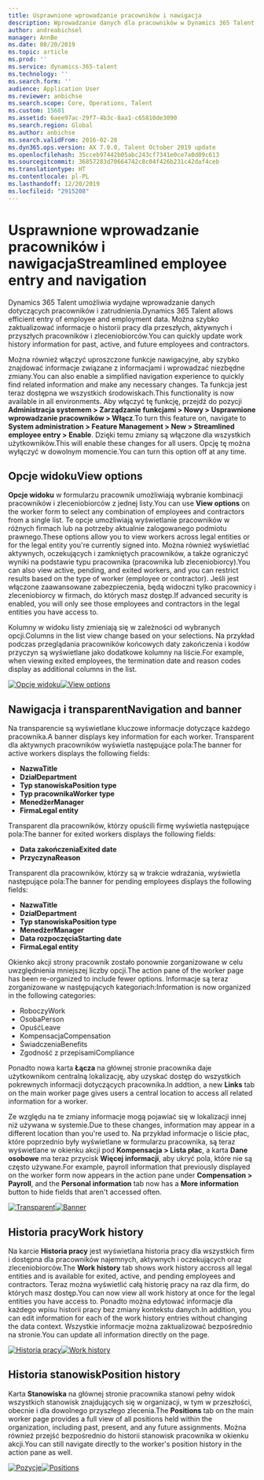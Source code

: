 ```yaml
---
title: Usprawnione wprowadzanie pracowników i nawigacja
description: Wprowadzanie danych dla pracowników w Dynamics 365 Talent zostało udoskonalone, aby umożliwić szybkie wprowadzanie dla wszystkich pracowników, przeszłych, aktywnych lub przyszłych. Uproszczony/skonsolidowany model nawigacji został zaktualizowany w celu szybkiego znajdowania informacji i wyświetlania i wprowadzania niezbędnych aktualizacji.
author: andreabichsel
manager: AnnBe
ms.date: 08/20/2019
ms.topic: article
ms.prod: ''
ms.service: dynamics-365-talent
ms.technology: ''
ms.search.form: ''
audience: Application User
ms.reviewer: anbichse
ms.search.scope: Core, Operations, Talent
ms.custom: 15681
ms.assetid: 6aee97ac-29f7-4b3c-8aa1-c65810de3090
ms.search.region: Global
ms.author: anbichse
ms.search.validFrom: 2016-02-28
ms.dyn365.ops.version: AX 7.0.0, Talent October 2019 update
ms.openlocfilehash: 35cceb97442b05abc243cf7341e0ce7a0d09c613
ms.sourcegitcommit: 36857283d70664742c8c04f426b231c42daf4ceb
ms.translationtype: HT
ms.contentlocale: pl-PL
ms.lasthandoff: 12/20/2019
ms.locfileid: "2915208"
---
```

# <a name="streamlined-employee-entry-and-navigation"></a><span data-ttu-id="63ddf-104">Usprawnione wprowadzanie pracowników i nawigacja</span><span class="sxs-lookup"><span data-stu-id="63ddf-104">Streamlined employee entry and navigation</span></span>

<span data-ttu-id="63ddf-105">Dynamics 365 Talent umożliwia wydajne wprowadzanie danych dotyczących pracowników i zatrudnienia.</span><span class="sxs-lookup"><span data-stu-id="63ddf-105">Dynamics 365 Talent allows efficient entry of employee and employment data.</span></span> <span data-ttu-id="63ddf-106">Można szybko zaktualizować informacje o historii pracy dla przeszłych, aktywnych i przyszłych pracowników i zleceniobiorców.</span><span class="sxs-lookup"><span data-stu-id="63ddf-106">You can quickly update work history information for past, active, and future employees and contractors.</span></span>

<span data-ttu-id="63ddf-107">Można również włączyć uproszczone funkcje nawigacyjne, aby szybko znajdować informacje związane z informacjami i wprowadzać niezbędne zmiany.</span><span class="sxs-lookup"><span data-stu-id="63ddf-107">You can also enable a simplified navigation experience to quickly find related information and make any necessary changes.</span></span> <span data-ttu-id="63ddf-108">Ta funkcja jest teraz dostępna we wszystkich środowiskach.</span><span class="sxs-lookup"><span data-stu-id="63ddf-108">This functionality is now available in all environments.</span></span> <span data-ttu-id="63ddf-109">Aby włączyć tę funkcję, przejdź do pozycji **Administracja systemem > Zarządzanie funkcjami > Nowy > Usprawnione wprowadzanie pracowników > Włącz**.</span><span class="sxs-lookup"><span data-stu-id="63ddf-109">To turn this feature on, navigate to **System administration > Feature Management > New > Streamlined employee entry > Enable**.</span></span> <span data-ttu-id="63ddf-110">Dzięki temu zmiany są włączone dla wszystkich użytkowników.</span><span class="sxs-lookup"><span data-stu-id="63ddf-110">This will enable these changes for all users.</span></span> <span data-ttu-id="63ddf-111">Opcję tę można wyłączyć w dowolnym momencie.</span><span class="sxs-lookup"><span data-stu-id="63ddf-111">You can turn this option off at any time.</span></span>

## <a name="view-options"></a><span data-ttu-id="63ddf-112">Opcje widoku</span><span class="sxs-lookup"><span data-stu-id="63ddf-112">View options</span></span>

<span data-ttu-id="63ddf-113">**Opcje widoku** w formularzu pracownik umożliwiają wybranie kombinacji pracowników i zleceniobiorców z jednej listy.</span><span class="sxs-lookup"><span data-stu-id="63ddf-113">You can use **View options** on the worker form to select any combination of employees and contractors from a single list.</span></span> <span data-ttu-id="63ddf-114">Te opcje umożliwiają wyświetlanie pracowników w różnych firmach lub na potrzeby aktualnie zalogowanego podmiotu prawnego.</span><span class="sxs-lookup"><span data-stu-id="63ddf-114">These options allow you to view workers across legal entities or for the legal entity you're currently signed into.</span></span> <span data-ttu-id="63ddf-115">Można również wyświetlać aktywnych, oczekujących i zamkniętych pracowników, a także ograniczyć wyniki na podstawie typu pracownika (pracownika lub zleceniobiorcy).</span><span class="sxs-lookup"><span data-stu-id="63ddf-115">You can also view active, pending, and exited workers, and you can restrict results based on the type of worker (employee or contractor).</span></span> <span data-ttu-id="63ddf-116">Jeśli jest włączone zaawansowane zabezpieczenia, będą widoczni tylko pracownicy i zleceniobiorcy w firmach, do których masz dostęp.</span><span class="sxs-lookup"><span data-stu-id="63ddf-116">If advanced security is enabled, you will only see those employees and contractors in the legal entities you have access to.</span></span>

<span data-ttu-id="63ddf-117">Kolumny w widoku listy zmieniają się w zależności od wybranych opcji.</span><span class="sxs-lookup"><span data-stu-id="63ddf-117">Columns in the list view change based on your selections.</span></span> <span data-ttu-id="63ddf-118">Na przykład podczas przeglądania pracowników końcowych daty zakończenia i kodów przyczyn są wyświetlane jako dodatkowe kolumny na liście.</span><span class="sxs-lookup"><span data-stu-id="63ddf-118">For example, when viewing exited employees, the termination date and reason codes display as additional columns in the list.</span></span> 

<span data-ttu-id="63ddf-119">[![Opcje widoku](./media/Worker-view-option.png)](./media/worker-view-option.png)</span><span class="sxs-lookup"><span data-stu-id="63ddf-119">[![View options](./media/Worker-view-option.png)](./media/worker-view-option.png)</span></span>

## <a name="navigation-and-banner"></a><span data-ttu-id="63ddf-120">Nawigacja i transparent</span><span class="sxs-lookup"><span data-stu-id="63ddf-120">Navigation and banner</span></span>

<span data-ttu-id="63ddf-121">Na transparencie są wyświetlane kluczowe informacje dotyczące każdego pracownika.</span><span class="sxs-lookup"><span data-stu-id="63ddf-121">A banner displays key information for each worker.</span></span> <span data-ttu-id="63ddf-122">Transparent dla aktywnych pracowników wyświetla następujące pola:</span><span class="sxs-lookup"><span data-stu-id="63ddf-122">The banner for active workers displays the following fields:</span></span>

- <span data-ttu-id="63ddf-123">**Nazwa**</span><span class="sxs-lookup"><span data-stu-id="63ddf-123">**Title**</span></span>
- <span data-ttu-id="63ddf-124">**Dział**</span><span class="sxs-lookup"><span data-stu-id="63ddf-124">**Department**</span></span>
- <span data-ttu-id="63ddf-125">**Typ stanowiska**</span><span class="sxs-lookup"><span data-stu-id="63ddf-125">**Position type**</span></span>
- <span data-ttu-id="63ddf-126">**Typ pracownika**</span><span class="sxs-lookup"><span data-stu-id="63ddf-126">**Worker type**</span></span>
- <span data-ttu-id="63ddf-127">**Menedżer**</span><span class="sxs-lookup"><span data-stu-id="63ddf-127">**Manager**</span></span>
- <span data-ttu-id="63ddf-128">**Firma**</span><span class="sxs-lookup"><span data-stu-id="63ddf-128">**Legal entity**</span></span>

<span data-ttu-id="63ddf-129">Transparent dla pracowników, którzy opuścili firmę wyświetla następujące pola:</span><span class="sxs-lookup"><span data-stu-id="63ddf-129">The banner for exited workers displays the following fields:</span></span>

- <span data-ttu-id="63ddf-130">**Data zakończenia**</span><span class="sxs-lookup"><span data-stu-id="63ddf-130">**Exited date**</span></span>
- <span data-ttu-id="63ddf-131">**Przyczyna**</span><span class="sxs-lookup"><span data-stu-id="63ddf-131">**Reason**</span></span>

<span data-ttu-id="63ddf-132">Transparent dla pracowników, którzy są w trakcie wdrażania, wyświetla następujące pola:</span><span class="sxs-lookup"><span data-stu-id="63ddf-132">The banner for pending employees displays the following fields:</span></span>

- <span data-ttu-id="63ddf-133">**Nazwa**</span><span class="sxs-lookup"><span data-stu-id="63ddf-133">**Title**</span></span>
- <span data-ttu-id="63ddf-134">**Dział**</span><span class="sxs-lookup"><span data-stu-id="63ddf-134">**Department**</span></span>
- <span data-ttu-id="63ddf-135">**Typ stanowiska**</span><span class="sxs-lookup"><span data-stu-id="63ddf-135">**Position type**</span></span>
- <span data-ttu-id="63ddf-136">**Menedżer**</span><span class="sxs-lookup"><span data-stu-id="63ddf-136">**Manager**</span></span>
- <span data-ttu-id="63ddf-137">**Data rozpoczęcia**</span><span class="sxs-lookup"><span data-stu-id="63ddf-137">**Starting date**</span></span>
- <span data-ttu-id="63ddf-138">**Firma**</span><span class="sxs-lookup"><span data-stu-id="63ddf-138">**Legal entity**</span></span>

<span data-ttu-id="63ddf-139">Okienko akcji strony pracownik zostało ponownie zorganizowane w celu uwzględnienia mniejszej liczby opcji.</span><span class="sxs-lookup"><span data-stu-id="63ddf-139">The action pane of the worker page has been re-organized to include fewer options.</span></span> <span data-ttu-id="63ddf-140">Informacje są teraz zorganizowane w następujących kategoriach:</span><span class="sxs-lookup"><span data-stu-id="63ddf-140">Information is now organized in the following categories:</span></span> 

- <span data-ttu-id="63ddf-141">Roboczy</span><span class="sxs-lookup"><span data-stu-id="63ddf-141">Work</span></span>
- <span data-ttu-id="63ddf-142">Osoba</span><span class="sxs-lookup"><span data-stu-id="63ddf-142">Person</span></span>
- <span data-ttu-id="63ddf-143">Opuść</span><span class="sxs-lookup"><span data-stu-id="63ddf-143">Leave</span></span>
- <span data-ttu-id="63ddf-144">Kompensacja</span><span class="sxs-lookup"><span data-stu-id="63ddf-144">Compensation</span></span>
- <span data-ttu-id="63ddf-145">Świadczenia</span><span class="sxs-lookup"><span data-stu-id="63ddf-145">Benefits</span></span>
- <span data-ttu-id="63ddf-146">Zgodność z przepisami</span><span class="sxs-lookup"><span data-stu-id="63ddf-146">Compliance</span></span>

<span data-ttu-id="63ddf-147">Ponadto nowa karta **Łącza** na głównej stronie pracownika daje użytkownikom centralną lokalizację, aby uzyskać dostęp do wszystkich pokrewnych informacji dotyczących pracownika.</span><span class="sxs-lookup"><span data-stu-id="63ddf-147">In addtion, a new **Links** tab on the main worker page gives users a central location to access all related information for a worker.</span></span>

<span data-ttu-id="63ddf-148">Ze względu na te zmiany informacje mogą pojawiać się w lokalizacji innej niż używana w systemie.</span><span class="sxs-lookup"><span data-stu-id="63ddf-148">Due to these changes, information may appear in a different location than you're used to.</span></span> <span data-ttu-id="63ddf-149">Na przykład informacje o liście płac, które poprzednio były wyświetlane w formularzu pracownika, są teraz wyświetlane w okienku akcji pod **Kompensacja > Lista płac**, a karta **Dane osobowe** ma teraz przycisk **Więcej informacji**, aby ukryć pola, które nie są często używane.</span><span class="sxs-lookup"><span data-stu-id="63ddf-149">For example, payroll information that previously displayed on the worker form now appears in the action pane under **Compensation > Payroll**, and the **Personal information** tab now has a **More information** button to hide fields that aren't accessed often.</span></span>

<span data-ttu-id="63ddf-150">[![Transparent](./media/Banner.png)](./media/Banner.png)</span><span class="sxs-lookup"><span data-stu-id="63ddf-150">[![Banner](./media/Banner.png)](./media/Banner.png)</span></span>

## <a name="work-history"></a><span data-ttu-id="63ddf-151">Historia pracy</span><span class="sxs-lookup"><span data-stu-id="63ddf-151">Work history</span></span>

<span data-ttu-id="63ddf-152">Na karcie **Historia pracy** jest wyświetlana historia pracy dla wszystkich firm i dostępna dla pracowników najemnych, aktywnych i oczekujących oraz zleceniobiorców.</span><span class="sxs-lookup"><span data-stu-id="63ddf-152">The **Work history** tab shows work history accross all legal entities and is available for exited, active, and pending employees and contractors.</span></span> <span data-ttu-id="63ddf-153">Teraz można wyświetlić całą historię pracy na raz dla firm, do których masz dostęp.</span><span class="sxs-lookup"><span data-stu-id="63ddf-153">You can now view all work history at once for the legal entities you have access to.</span></span> <span data-ttu-id="63ddf-154">Ponadto można edytować informacje dla każdego wpisu historii pracy bez zmiany kontekstu danych.</span><span class="sxs-lookup"><span data-stu-id="63ddf-154">In addition, you can edit information for each of the work history entries without changing the data context.</span></span> <span data-ttu-id="63ddf-155">Wszystkie informacje można zaktualizować bezpośrednio na stronie.</span><span class="sxs-lookup"><span data-stu-id="63ddf-155">You can update all information directly on the page.</span></span> 

<span data-ttu-id="63ddf-156">[![Historia pracy](./media/Worker-work-history.png)](./media/Worker-work-history.png)</span><span class="sxs-lookup"><span data-stu-id="63ddf-156">[![Work history](./media/Worker-work-history.png)](./media/Worker-work-history.png)</span></span>

## <a name="position-history"></a><span data-ttu-id="63ddf-157">Historia stanowisk</span><span class="sxs-lookup"><span data-stu-id="63ddf-157">Position history</span></span>

<span data-ttu-id="63ddf-158">Karta **Stanowiska** na głównej stronie pracownika stanowi pełny widok wszystkich stanowisk znajdujących się w organizacji, w tym w przeszłości, obecnie i dla dowolnego przyszłego zlecenia.</span><span class="sxs-lookup"><span data-stu-id="63ddf-158">The **Positions** tab on the main worker page provides a full view of all positions held within the organization, including past, present, and any future assignments.</span></span> <span data-ttu-id="63ddf-159">Można również przejść bezpośrednio do historii stanowisk pracownika w okienku akcji.</span><span class="sxs-lookup"><span data-stu-id="63ddf-159">You can still navigate directly to the worker's position history in the action pane as well.</span></span>

<span data-ttu-id="63ddf-160">[![Pozycje](./media/Worker-position-history.png)](./media/Worker-position-history.png)</span><span class="sxs-lookup"><span data-stu-id="63ddf-160">[![Positions](./media/Worker-position-history.png)](./media/Worker-position-history.png)</span></span>

